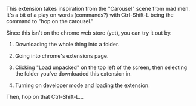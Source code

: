 This extension takes inspiration from the "Carousel" scene from mad men. It's a bit of a play on words (commands?) with Ctrl-Shift-L being the command to "hop on the carousel."

Since this isn't on the chrome web store (yet), you can try it out by: 

1. Downloading the whole thing into a folder.

2. Going into chrome's extensions page.

3. Clicking "Load unpacked" on the top left of the screen, then selecting the folder you've downloaded this extension in.

4. Turning on developer mode and loading the extension.

Then, hop on that Ctrl-Shift-L...